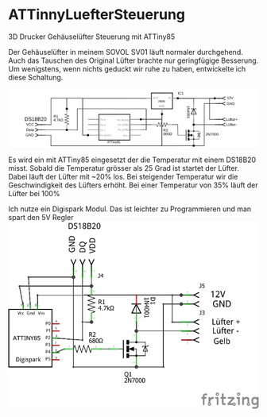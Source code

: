 # ATTinnyLuefterSteuerung
3D Drucker Gehäuselüfter Steuerung mit ATTiny85

Der Gehäuselüfter in meinem SOVOL SV01 läuft normaler durchgehend. Auch das Tauschen des Original Lüfter brachte nur geringfügige Besserung. Um wenigstens, wenn nichts geduckt wir ruhe zu haben, entwickelte ich diese Schaltung.

<img src="GehäuseLüfterSteuerung_Schaltplan.svg">

Es wird ein mit ATTiny85 eingesetzt der die Temperatur mit einem DS18B20 misst. Sobald die Temperatur grösser als 25 Grad ist startet der Lüfter. Dabei läuft der Lüfter mit ~20% los. Bei steigender Temperatur wir die Geschwindigkeit des Lüfters erhöht. Bei einer Temperatur von 35% läuft der Lüfter bei 100%

Ich nutze ein Digispark Modul. Das ist leichter zu Programmieren und man spart den 5V Regler
<img src="GehäuseLüfterSteuerungDigistump_Schaltplan.png">

